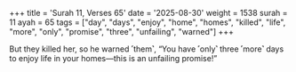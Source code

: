 +++
title = 'Surah 11, Verses 65'
date = '2025-08-30'
weight = 1538
surah = 11
ayah = 65
tags = ["day", "days", "enjoy", "home", "homes", "killed", "life", "more", "only", "promise", "three", "unfailing", "warned"]
+++

But they killed her, so he warned ˹them˺, “You have ˹only˺ three ˹more˺ days to enjoy life in your homes—this is an unfailing promise!”